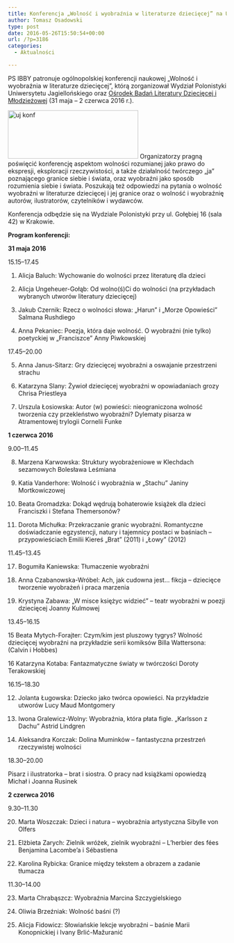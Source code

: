 ```yaml
---
title: Konferencja „Wolność i wyobraźnia w literaturze dziecięcej” na Uniwersytecie Jagiellońskim
author: Tomasz Osadowski
type: post
date: 2016-05-26T15:50:54+00:00
url: /?p=3186
categories:
  - Aktualności

---
```

PS IBBY patronuje ogólnopolskiej konferencji naukowej „Wolność i wyobraźnia w literaturze dziecięcej”, którą zorganizował Wydział Polonistyki Uniwersytetu Jagiellońskiego oraz <a href="http://www.polonistyka.uj.edu.pl/osrodek-badan-literatury-dzieciecej-i-mlodziezowej" target="_blank">Ośrodek Badań Literatury Dziecięcej i Młodzieżowej</a> (31 maja – 2 czerwca 2016 r.).

<img class="alignnone size-medium wp-image-3187" src="http://www.ibby.pl/wp-content/uploads/2016/05/uj-konf-300x111.jpg" alt="uj konf" width="300" height="111" srcset="http://www.ibby.pl/wp-content/uploads/2016/05/uj-konf-300x111.jpg 300w, http://www.ibby.pl/wp-content/uploads/2016/05/uj-konf-150x56.jpg 150w, http://www.ibby.pl/wp-content/uploads/2016/05/uj-konf-768x285.jpg 768w, http://www.ibby.pl/wp-content/uploads/2016/05/uj-konf-800x297.jpg 800w, http://www.ibby.pl/wp-content/uploads/2016/05/uj-konf.jpg 960w" sizes="(max-width: 300px) 100vw, 300px" />

<!--more-->Organizatorzy pragną poświęcić konferencję aspektom wolności rozumianej jako prawo do ekspresji, eksploracji rzeczywistości, a także działalność twórczego „ja” poznającego granice siebie i świata, oraz wyobraźni jako sposób rozumienia siebie i świata. Poszukają też odpowiedzi na pytania o wolność wyobraźni w literaturze dziecięcej i jej granice oraz o wolność i wyobraźnię autorów, ilustratorów, czytelników i wydawców.

Konferencja odbędzie się na Wydziale Polonistyki przy ul. Gołębiej 16 (sala 42) w Krakowie.
  
**Program konferencji:**

**31 maja 2016**

15.15–17.45
  
1. Alicja Baluch: Wychowanie do wolności przez literaturę dla dzieci
  
2. Alicja Ungeheuer-Gołąb: Od wolno(ś)Ci do wolności (na przykładach wybranych utworów literatury dziecięcej)
  
3. Jakub Czernik: Rzecz o wolności słowa: „Harun” i „Morze Opowieści” Salmana Rushdiego
  
4. Anna Pekaniec: Poezja, która daje wolność. O wyobraźni (nie tylko) poetyckiej w „Franciszce” Anny Piwkowskiej

17.45–20.00
  
5. Anna Janus-Sitarz: Gry dziecięcej wyobraźni a oswajanie przestrzeni strachu
  
6. Katarzyna Slany: Żywioł dziecięcej wyobraźni w opowiadaniach grozy Chrisa Priestleya
  
7. Urszula Łosiowska: Autor (w) powieści: nieograniczona wolność tworzenia czy przekleństwo wyobraźni? Dylematy pisarza w Atramentowej trylogii Cornelii Funke

**1 czerwca 2016**

9.00–11.45
  
8. Marzena Karwowska: Struktury wyobrażeniowe w Klechdach sezamowych Bolesława Leśmiana
  
9. Katia Vanderhore: Wolność i wyobraźnia w „Stachu” Janiny Mortkowiczowej
  
10. Beata Gromadzka: Dokąd wędrują bohaterowie książek dla dzieci Franciszki i Stefana Themersonów?
  
11. Dorota Michułka: Przekraczanie granic wyobraźni. Romantyczne doświadczanie egzystencji, natury i tajemnicy postaci w baśniach &#8211; przypowieściach Emilii Kiereś „Brat” (2011) i „Łowy” (2012)

11.45–13.45
  
17. Bogumiła Kaniewska: Tłumaczenie wyobraźni
  
18. Anna Czabanowska-Wróbel: Ach, jak cudowna jest… fikcja – dziecięce tworzenie wyobrażeń i praca marzenia
  
19. Krystyna Zabawa: „W misce księżyc widzieć” – teatr wyobraźni w poezji dziecięcej Joanny Kulmowej

13.45–16.15
  
15 Beata Mytych-Forajter: Czym/kim jest pluszowy tygrys? Wolność dziecięcej wyobraźni na przykładzie serii komiksów Billa Wattersona: (Calvin i Hobbes)
  
16 Katarzyna Kotaba: Fantazmatyczne światy w twórczości Doroty Terakowskiej

16.15–18.30
  
12. Jolanta Ługowska: Dziecko jako twórca opowieści. Na przykładzie utworów Lucy Maud Montgomery
  
13. Iwona Gralewicz-Wolny: Wyobraźnia, która płata figle. „Karlsson z Dachu” Astrid Lindgren
  
14. Aleksandra Korczak: Dolina Muminków – fantastyczna przestrzeń rzeczywistej wolności

18.30–20.00
  
Pisarz i ilustratorka – brat i siostra. O pracy nad książkami opowiedzą Michał i Joanna Rusinek

**2 czerwca 2016**

9.30–11.30
  
20. Marta Woszczak: Dzieci i natura – wyobraźnia artystyczna Sibylle von Olfers
  
21. Elżbieta Zarych: Zielnik wróżek, zielnik wyobraźni – L&#8217;herbier des fées Benjamina Lacombe’a i Sébastiena
  
22. Karolina Rybicka: Granice między tekstem a obrazem a zadanie tłumacza

11.30–14.00
  
23. Marta Chrabąszcz: Wyobraźnia Marcina Szczygielskiego
  
24. Oliwia Brzeźniak: Wolność baśni (?)
  
25. Alicja Fidowicz: Słowiańskie lekcje wyobraźni – baśnie Marii Konopnickiej i Ivany Brlić-Mažuranić